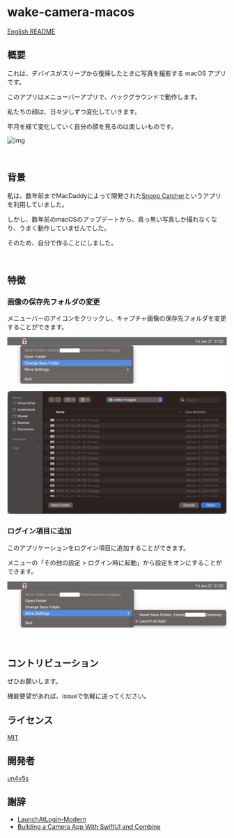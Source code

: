 wake-camera-macos
====

[English README](README.md)

## 概要

これは、デバイスがスリープから復帰したときに写真を撮影する macOS アプリです。

このアプリはメニューバーアプリで、バックグラウンドで動作します。

私たちの顔は、日々少しずつ変化していきます。

年月を経て変化していく自分の顔を見るのは楽しいものです。

![img](./readme_imgs/demo.gif)

<br>

## 背景

私は、数年前までMacDaddyによって開発された[Snoop Catcher](https://macdaddy.io/snoop-catcher/)というアプリを利用していました。

しかし、数年前のmacOSのアップデートから、真っ黒い写真しか撮れなくなり、うまく動作していませんでした。

そのため、自分で作ることにしました。

<br>

## 特徴

### 画像の保存先フォルダの変更

メニューバーのアイコンをクリックし、キャプチャ画像の保存先フォルダを変更することができます。

![img](./readme_imgs/readme-imgs_menubar_1.png)

![img](./readme_imgs/readme-imgs_change_save_folder.png)

### ログイン項目に追加

このアプリケーションをログイン項目に追加することができます。

メニューの「その他の設定 > ログイン時に起動」から設定をオンにすることができます。

![img](./readme_imgs/readme-imgs_menubar_2.png)

<br>

## コントリビューション

ぜひお願いします。

機能要望があれば、issueで気軽に送ってください。

## ライセンス

[MIT](https://github.com/tcnksm/tool/blob/master/LICENCE)

## 開発者

[un4v5s](https://github.com/un4v5s)

## 謝辞

- [LaunchAtLogin-Modern](https://github.com/sindresorhus/LaunchAtLogin-Modern)
- [Building a Camera App With SwiftUI and Combine](https://www.kodeco.com/26244793-building-a-camera-app-with-swiftui-and-combine)
